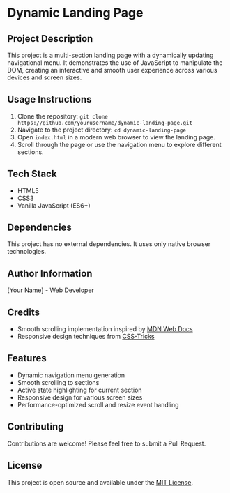 # Dynamic Landing Page

## Project Description
This project is a multi-section landing page with a dynamically updating navigational menu. It demonstrates the use of JavaScript to manipulate the DOM, creating an interactive and smooth user experience across various devices and screen sizes.

## Usage Instructions
1. Clone the repository: `git clone https://github.com/yourusername/dynamic-landing-page.git`
2. Navigate to the project directory: `cd dynamic-landing-page`
3. Open `index.html` in a modern web browser to view the landing page.
4. Scroll through the page or use the navigation menu to explore different sections.

## Tech Stack
- HTML5
- CSS3
- Vanilla JavaScript (ES6+)

## Dependencies
This project has no external dependencies. It uses only native browser technologies.

## Author Information
[Your Name] - Web Developer

## Credits
- Smooth scrolling implementation inspired by [MDN Web Docs](https://developer.mozilla.org/en-US/docs/Web/API/Element/scrollIntoView)
- Responsive design techniques from [CSS-Tricks](https://css-tricks.com/snippets/css/a-guide-to-flexbox/)

## Features
- Dynamic navigation menu generation
- Smooth scrolling to sections
- Active state highlighting for current section
- Responsive design for various screen sizes
- Performance-optimized scroll and resize event handling

## Contributing
Contributions are welcome! Please feel free to submit a Pull Request.

## License
This project is open source and available under the [MIT License](LICENSE).